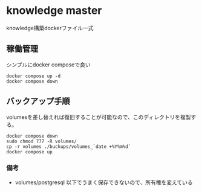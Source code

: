 # knowledge master
knowledge構築dockerファイル一式

## 稼働管理
シンプルにdocker composeで良い
```
docker compose up -d
docker compose down
```

## バックアップ手順
volumesを差し替えれば復旧することが可能なので、このディレクトリを複製する。
```
docker compose down
sudo chmod 777 -R volumes/
cp -r volumes ./buckups/volumes_`date +%Y%m%d`
docker compose up
```

### 備考
- volumes/postgresql 以下でうまく保存できないので、所有権を変えている